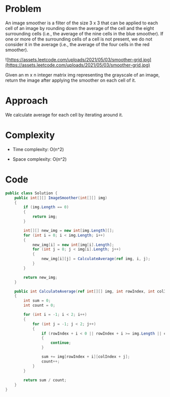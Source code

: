 # Problem

An image smoother is a filter of the size 3 x 3 that can be applied to each cell of an image by rounding down the average of the cell and the eight surrounding cells (i.e., the average of the nine cells in the blue smoother). If one or more of the surrounding cells of a cell is not present, we do not consider it in the average (i.e., the average of the four cells in the red smoother).

![https://assets.leetcode.com/uploads/2021/05/03/smoother-grid.jpg](https://assets.leetcode.com/uploads/2021/05/03/smoother-grid.jpg)

Given an m x n integer matrix img representing the grayscale of an image, return the image after applying the smoother on each cell of it.

# Approach
We calculate average for each cell by iterating around it.

# Complexity
- Time complexity:
O(n^2)

- Space complexity:
O(n^2)

# Code
```cs
public class Solution {
    public int[][] ImageSmoother(int[][] img)
    {
        if (img.Length == 0)
        {
            return img;
        }

        int[][] new_img = new int[img.Length][];
        for (int i = 0; i < img.Length; i++)
        {
            new_img[i] = new int[img[i].Length];
            for (int j = 0; j < img[i].Length; j++)
            {
                new_img[i][j] = CalculateAverage(ref img, i, j);
            }
        }

        return new_img;
    }

    public int CalculateAverage(ref int[][] img, int rowIndex, int colIndex)
    {
        int sum = 0;
        int count = 0;

        for (int i = -1; i < 2; i++)
        {
            for (int j = -1; j < 2; j++)
            {
                if (rowIndex + i < 0 || rowIndex + i >= img.Length || colIndex + j < 0 || colIndex + j >= img[rowIndex].Length)
                {
                    continue;
                }

                sum += img[rowIndex + i][colIndex + j];
                count++;
            }
        }
    
        return sum / count;
    }
}
```